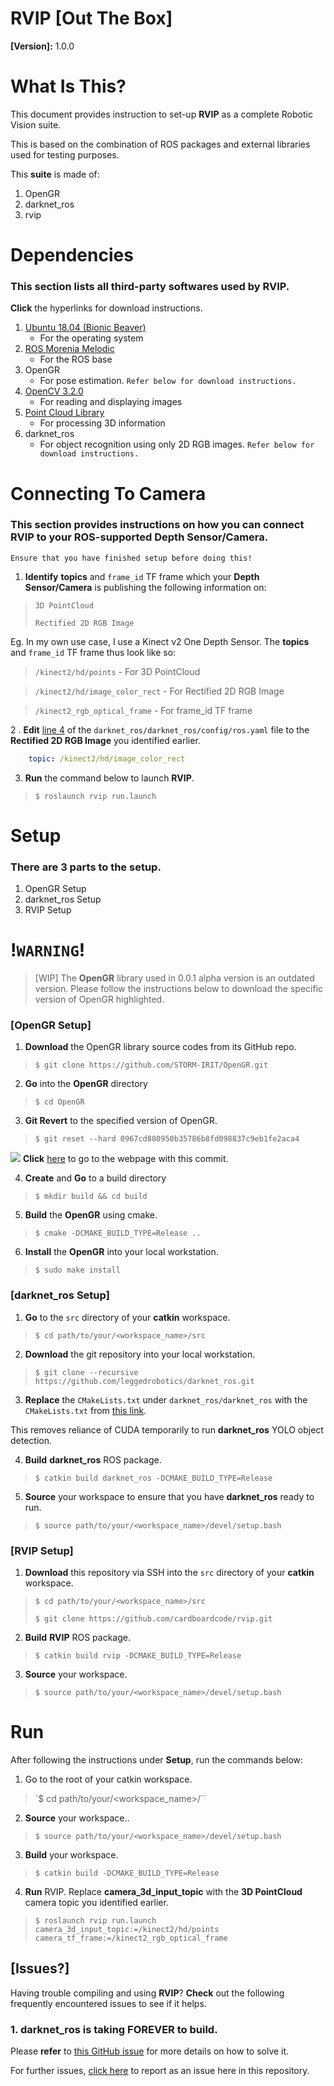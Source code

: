 # **RVIP** [Out The Box]
**[Version]:** 1.0.0

# **What Is This?**
This document provides instruction to set-up **RVIP** as a complete Robotic Vision suite.

This is based on the combination of ROS packages and external libraries used for testing purposes.

This **suite** is made of:
1. OpenGR
2. darknet_ros
3. rvip

# **Dependencies**
### This section lists all third-party softwares used by **RVIP**.

**Click** the hyperlinks for download instructions.

1. [Ubuntu 18.04 (Bionic Beaver)](https://ubuntu.com/download/desktop)
    - For the operating system
2. [ROS Morenia Melodic](http://wiki.ros.org/melodic/Installation/Ubuntu)
    - For the ROS base
3. OpenGR
    - For pose estimation. `Refer below for download instructions.`
4. [OpenCV 3.2.0](http://www.codebind.com/linux-tutorials/install-opencv-3-2-ubuntu-18-04-lts-linux/)
    - For reading and displaying images
5. [Point Cloud Library](https://askubuntu.com/questions/1134856/how-to-install-pcl-on-ubuntu-18-04)
    - For processing 3D information
6. darknet_ros
    - For object recognition using only 2D RGB images. `Refer below for download instructions.`

# **Connecting To Camera**
### This section provides instructions on how you can connect **RVIP** to your ROS-supported **Depth Sensor/Camera**.  
`Ensure that you have finished setup before doing this!`

1. **Identify** **topics** and `frame_id` TF frame which your **Depth Sensor/Camera** is publishing the following information on:

> `3D PointCloud`
>
> `Rectified 2D RGB Image`

Eg. In my own use case, I use a Kinect v2 One Depth Sensor. The **topics** and `frame_id` TF frame thus look like so:
> `/kinect2/hd/points` - For 3D PointCloud

> `/kinect2/hd/image_color_rect` - For Rectified 2D RGB Image

> `/kinect2_rgb_optical_frame` - For frame_id TF frame

2 . **Edit** [line 4]() of the `darknet_ros/darknet_ros/config/ros.yaml` file to the **Rectified 2D RGB Image** you identified earlier.
```yaml
    topic: /kinect2/hd/image_color_rect
```

3. **Run** the command below to launch **RVIP**.
> `$ roslaunch rvip run.launch`

# **Setup**

### There are **3** parts to the setup.
1. OpenGR Setup
2. darknet_ros Setup
3. RVIP Setup

# !**`WARNING`**!
> [WIP] The **OpenGR** library used in 0.0.1 alpha version is an outdated version. Please follow the instructions below to download the specific version of OpenGR highlighted.

### **[OpenGR Setup]**

1. **Download** the OpenGR library source codes from its GitHub repo.
> `$ git clone https://github.com/STORM-IRIT/OpenGR.git`

2. **Go** into the **OpenGR** directory
> `$ cd OpenGR`
3. **Git Revert** to the specified version of OpenGR.
> `$ git reset --hard 0967cd880950b35786b8fd098837c9eb1fe2aca4`

![](img/opengr_commit.png)
**Click** [here](https://github.com/STORM-IRIT/OpenGR/commit/0967cd880950b35786b8fd098837c9eb1fe2aca4) to go to the webpage with this commit.

4. **Create** and **Go** to a build directory
> `$ mkdir build && cd build`

5. **Build** the **OpenGR** using cmake.
> `$ cmake -DCMAKE_BUILD_TYPE=Release ..`

6. **Install** the **OpenGR** into your local workstation.
> `$ sudo make install`

### **[darknet_ros Setup]**

1. **Go** to the `src` directory of your **catkin** workspace.
> `$ cd path/to/your/<workspace_name>/src`

2. **Download** the git repository into your local workstation.
> `$ git clone --recursive https://github.com/leggedrobotics/darknet_ros.git`

3. **Replace** the `CMakeLists.txt` under `darknet_ros/darknet_ros` with the  
`CMakeLists.txt` from [this link](https://github.com/benjaminabruzzo/darknet_ros/blob/master/darknet_ros/CMakeLists.txt).

This removes reliance of CUDA temporarily to run **darknet_ros** YOLO object detection.

4. **Build** **darknet_ros** ROS package.
> `$ catkin build darknet_ros -DCMAKE_BUILD_TYPE=Release`

5. **Source** your workspace to ensure that you have **darknet_ros** ready to run.
> `$ source path/to/your/<workspace_name>/devel/setup.bash`

### **[RVIP Setup]**

1. **Download** this repository via SSH into the `src` directory of your **catkin** workspace.
> `$ cd path/to/your/<workspace_name>/src`
>
> `$ git clone https://github.com/cardboardcode/rvip.git`

2. **Build** **RVIP** ROS package.
> `$ catkin build rvip -DCMAKE_BUILD_TYPE=Release`

3. **Source** your workspace.
> `$ source path/to/your/<workspace_name>/devel/setup.bash`

# **Run**
After following the instructions under **Setup**, run the commands below:

1. Go to the root of your catkin workspace.
> `$ cd path/to/your/\<workspace_name>/``

2. **Source** your workspace..
> `$ source path/to/your/<workspace_name>/devel/setup.bash`

3. **Build** your workspace.
> `$ catkin build -DCMAKE_BUILD_TYPE=Release`

4. **Run** RVIP. Replace **camera_3d_input_topic** with the **3D PointCloud** camera topic you identified earlier.
> `$ roslaunch rvip run.launch camera_3d_input_topic:=/kinect2/hd/points camera_tf_frame:=/kinect2_rgb_optical_frame`


## **[Issues?]**
Having trouble compiling and using **RVIP**? **Check** out the following frequently encountered issues to see if it helps.

### 1. **darknet_ros** is taking **FOREVER** to build.
Please **refer** to [this GitHub issue](https://github.com/leggedrobotics/darknet_ros/issues/129#issuecomment-533609094) for more details on how to solve it.

For further issues, [click here](https://github.com/cardboardcode/rvip/issues) to report as an issue here in this repository.
